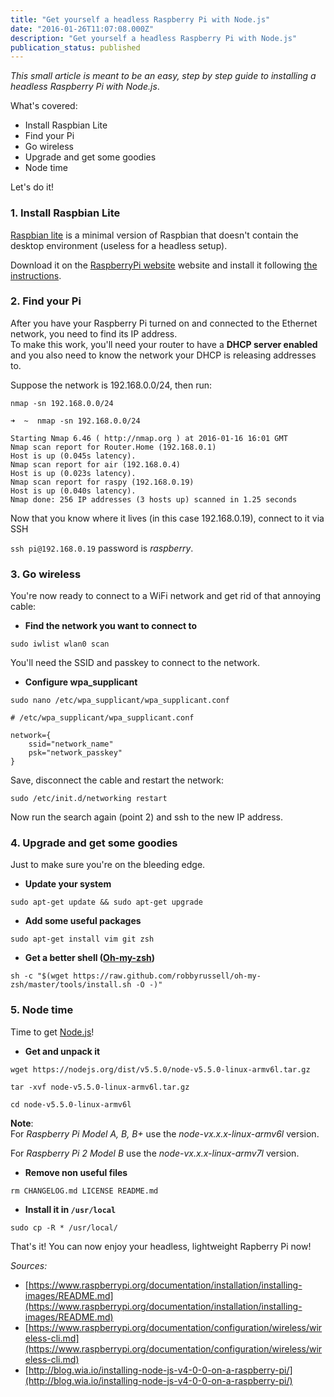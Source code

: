 ```yaml
---
title: "Get yourself a headless Raspberry Pi with Node.js"
date: "2016-01-26T11:07:08.000Z"
description: "Get yourself a headless Raspberry Pi with Node.js"
publication_status: published
---
```


_This small article is meant to be an easy, step by step guide to installing a headless Raspberry Pi with Node.js_.

What's covered:

- Install Raspbian Lite
- Find your Pi
- Go wireless
- Upgrade and get some goodies
- Node time

Let's do it!

### 1\. Install Raspbian Lite

[Raspbian lite](https://www.raspberrypi.org/downloads/raspbian/) is a minimal version of Raspbian that doesn't contain the desktop environment (useless for a headless setup).

Download it on the [RaspberryPi website](https://www.raspberrypi.org/downloads/raspbian/) website and install it following [the instructions](https://www.raspberrypi.org/documentation/installation/installing-images/README.md).

### 2\. Find your Pi

After you have your Raspberry Pi turned on and connected to the Ethernet network, you need to find its IP address.  
To make this work, you'll need your router to have a **DHCP server enabled** and you also need to know the network your DHCP is releasing addresses to.

Suppose the network is 192.168.0.0/24, then run:

`nmap -sn 192.168.0.0/24`

    ➜  ~  nmap -sn 192.168.0.0/24

    Starting Nmap 6.46 ( http://nmap.org ) at 2016-01-16 16:01 GMT
    Nmap scan report for Router.Home (192.168.0.1)
    Host is up (0.045s latency).
    Nmap scan report for air (192.168.0.4)
    Host is up (0.023s latency).
    Nmap scan report for raspy (192.168.0.19)
    Host is up (0.040s latency).
    Nmap done: 256 IP addresses (3 hosts up) scanned in 1.25 seconds

Now that you know where it lives (in this case 192.168.0.19), connect to it via SSH

`ssh pi@192.168.0.19` password is _raspberry_.

### 3\. Go wireless

You're now ready to connect to a WiFi network and get rid of that annoying cable:

- **Find the network you want to connect to**

`sudo iwlist wlan0 scan`

You'll need the SSID and passkey to connect to the network.

- **Configure wpa_supplicant**

`sudo nano /etc/wpa_supplicant/wpa_supplicant.conf`

    # /etc/wpa_supplicant/wpa_supplicant.conf

    network={
        ssid="network_name"
        psk="network_passkey"
    }

Save, disconnect the cable and restart the network:

`sudo /etc/init.d/networking restart`

Now run the search again (point 2) and ssh to the new IP address.

### 4\. Upgrade and get some goodies

Just to make sure you're on the bleeding edge.

- **Update your system**

`sudo apt-get update && sudo apt-get upgrade`

- **Add some useful packages**

`sudo apt-get install vim git zsh`

- **Get a better shell ([Oh-my-zsh](http://ohmyz.sh/))**

`sh -c "$(wget https://raw.github.com/robbyrussell/oh-my-zsh/master/tools/install.sh -O -)"`

### 5\. Node time

Time to get [Node.js](https://nodejs.org/en/)!

- **Get and unpack it**

`wget https://nodejs.org/dist/v5.5.0/node-v5.5.0-linux-armv6l.tar.gz`

`tar -xvf node-v5.5.0-linux-armv6l.tar.gz`

`cd node-v5.5.0-linux-armv6l`

**Note**:  
For _Raspberry Pi Model A, B, B+_ use the _node-vx.x.x-linux-armv6l_ version.

For _Raspberry Pi 2 Model B_ use the _node-vx.x.x-linux-armv7l_ version.

- **Remove non useful files**

`rm CHANGELOG.md LICENSE README.md`

- **Install it in `/usr/local`**

`sudo cp -R * /usr/local/`

That's it! You can now enjoy your headless, lightweight Rapberry Pi now!

_Sources:_

- [https://www.raspberrypi.org/documentation/installation/installing-images/README.md](https://www.raspberrypi.org/documentation/installation/installing-images/README.md)
- [https://www.raspberrypi.org/documentation/configuration/wireless/wireless-cli.md](https://www.raspberrypi.org/documentation/configuration/wireless/wireless-cli.md)
- [http://blog.wia.io/installing-node-js-v4-0-0-on-a-raspberry-pi/](http://blog.wia.io/installing-node-js-v4-0-0-on-a-raspberry-pi/)

